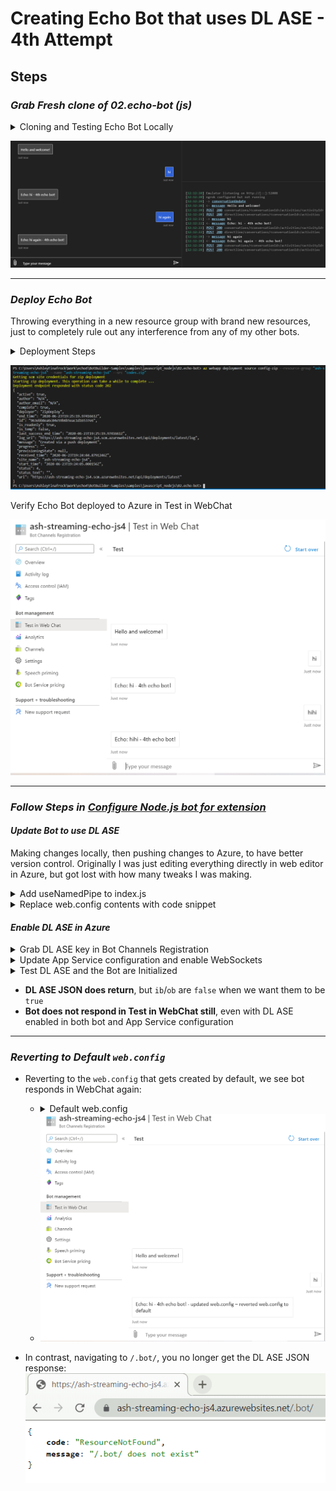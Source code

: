 # Creating Echo Bot that uses DL ASE - 4th Attempt

## Steps

### *Grab Fresh clone of 02.echo-bot (js)*
<details>
    <summary>Cloning and Testing Echo Bot Locally</summary>

* `git clone https://github.com/microsoft/BotBuilder-Samples.git`
* Navigate to `02.echo-bot` (js)
* To make successful deployment super obvious, change `bot.js` to echo user's message + `'- 4th echo bot!'` appended
* `npm i` and `npm start` to run bot and ensure everything works locally in Emulator

</details>

![Local Echo Bot Test](./media/local-echo-bot-test.png)

___

### *Deploy Echo Bot*
Throwing everything in a new resource group with brand new resources, just to completely rule out any interference from any of my other bots.

<details> 
    <summary>Deployment Steps</summary>

**Manually in Azure**

<details>
    <summary>Create Resource Group & App Service Plan</summary>

Due to some issues with az cli and zip deployment right now, **going to create some pieces manually** to deploy instead of just following instructions to the T in [Deploy your bot](https://docs.microsoft.com/en-us/azure/bot-service/bot-builder-deploy-az-cli?view=azure-bot-service-4.0&tabs=javascript) article
* **Resources for this 4th attempt will all be named `ash-streaming-echo-js4`**
* [Create resource group](https://ms.portal.azure.com/#create/Microsoft.ResourceGroup) (`westus2`)
* [Create Azure App Service Plan](https://ms.portal.azure.com/#create/Microsoft.AppServicePlanCreate) (`Windows`, `westus2`, `S1`)

</details>

**Using AZ CLI**
<details>
    <summary>Create App Registration, App Service, Bot Channels Registration. Prepare code for deployment. Deploy code to Azure.</summary>

* Create Azure Application Registration: `az ad app create --display-name "ash-streaming-echo-js4" --password "..." --available-to-other-tenants`

* Create App Service & Bot Channels Registration - with existing resource group and existing app service plan
    * `az deployment group create --resource-group "ash-streaming-echo-js4" --template-file "deploymentTemplates/template-with-preexisting-rg.json" --parameters appId="8c31f069-xxxx-xxxx-xxxx-xxxxxxxxb837" appSecret="..." botId="ash-streaming-echo-js4" newWebAppName="ash-streaming-echo-js4" newAppServicePlanName="ash-streaming-echo-js4" appServicePlanLocation="westus2" --name "ash-streaming-echo-js4"`

* Prepare code for deployment
    * Create `web.config`: `az bot prepare-deploy --code-dir "." --lang Javascript`
    * Zip code directory manually: 
        * ![zipping code](./media/zipping-code.png)

* Deploy code to Azure: `az webapp deployment source config-zip --resource-group "ash-streaming-echo-js4" --name "ash-streaming-echo-js4" --src "codes.zip"`


</details>

</details>

![zip deploy to Azure](./media/zip-deploy-to-azure.png)

Verify Echo Bot deployed to Azure in Test in WebChat

![verify deployed echo-bot](./media/verify-echo-deployed.png)

___

### *Follow Steps in [Configure Node.js bot for extension](https://docs.microsoft.com/en-us/azure/bot-service/bot-service-channel-directline-extension-node-bot?view=azure-bot-service-4.0)*

#### *Update Bot to use DL ASE*

Making changes locally, then pushing changes to Azure, to have better version control. Originally I was just editing everything directly in web editor in Azure, but got lost with how many tweaks I was making.

<details>
    <summary>Add useNamedPipe to index.js</summary>

* Add `BotFrameworkAdapter.useNamedPipe` method in `index.js`. This is after `/api/messages` and before `upgrade` listeners.
    * ![useNamedPipe](./media/useNamedPipe-in-index.png)

* <details>
    <summary>Change echo message, add credentials to .env, and deploy changes to Azure.</summary>

    * Appended "useNamePipe" to echo message that bot sends
    * Add appId and password to .env
    * Deploy changes (`az webapp deployment source config-zip --resource-group "ash-streaming-echo-js4" --name "ash-streaming-echo-js4" --src "codes.zip"`)

    * Verify changes deployed to Azure and the `useNamedPipe` piece in bot didn't break anything by testing in WebChat
![useNamedPipe test in WebChat](./media/useNamePipe-piece-test-in-webchat.png)

</details>


</details>


<details>
    <summary>Replace web.config contents with code snippet</summary>

* Replace web.config contents with following code snippet:
    ```xml
        <?xml version="1.0" encoding="utf-8"?>
        <configuration>
          <system.webServer>
            <handlers>      
              <add name="aspNetCore" path="*/.bot/*" verb="*" modules="AspNetCoreModule" resourceType="Unspecified" />
              <add name="iisnode" path="*" verb="*" modules="iisnode" />
            </handlers>
           </system.webServer>
        </configuration>    
    ```
    * After deploying the change in `web.config` to Azure, the bot now does not work in Test in WebChat. This is expected, as we still have not enabled DL ASE Azure App Service.
        * ![bot does not work in Test in WebChat post-web.config change](./media/bot-does-not-work-in-wc-after-editing-webconfig.png)

</details>

#### *Enable DL ASE in Azure*

<details>
    <summary>Grab DL ASE key in Bot Channels Registration</summary>

![grab DL ASE Key](./media/grab-dlase-key.png)
</details>

<details>
    <summary>Update App Service configuration and enable WebSockets</summary>

![Update App Service Configuration](./media/update-app-service-config.png)
</details>

<details>
    <summary>Test DL ASE and the Bot are Initialized</summary>
    
Go to `https://ash-streaming-echo-js4.azurewebsites.net/.bot/`: ![json results](./media/dlase-ib-ob-false.png)

</details>

* **DL ASE JSON does return**, but `ib`/`ob` are `false` when we want them to be `true`
* **Bot does not respond in Test in WebChat still**, even with DL ASE enabled in both bot and App Service configuration

___

### *Reverting to Default `web.config`*
* Reverting to the `web.config` that gets created by default, we see bot responds in WebChat again:
    * <details>
        <summary>Default web.config</summary>
        
        ```xml
            <?xml version="1.0" encoding="utf-8"?>
            <!--
                 This configuration file is required if iisnode is used to run node processes behind
                 IIS or IIS Express.  For more information, visit:
            
                 https://github.com/tjanczuk/iisnode/blob/master/src/samples/configuration/web.config
            -->
            
            <configuration>
              <system.webServer>
                <!-- Visit http://blogs.msdn.com/b/windowsazure/archive/2013/11/14/introduction-to-websockets-on-windows-azure-web-sites.aspx for more information on WebSocket support -->
                <webSocket enabled="false" />
                <handlers>
                  <!-- Indicates that the server.js file is a node.js site to be handled by the iisnode module -->
                  <add name="iisnode" path="index.js" verb="*" modules="iisnode"/>
                </handlers>
                <rewrite>
                  <rules>
                    <!-- Do not interfere with requests for node-inspector debugging -->
                    <rule name="NodeInspector" patternSyntax="ECMAScript" stopProcessing="true">
                      <match url="^index.js\/debug[\/]?" />
                    </rule>
            
                    <!-- First we consider whether the incoming URL matches a physical file in the /public folder -->
                    <rule name="StaticContent">
                      <action type="Rewrite" url="public{REQUEST_URI}"/>
                    </rule>
            
                    <!-- All other URLs are mapped to the node.js site entry point -->
                    <rule name="DynamicContent">
                      <conditions>
                        <add input="{REQUEST_FILENAME}" matchType="IsFile" negate="True"/>
                      </conditions>
                      <action type="Rewrite" url="index.js"/>
                    </rule>
                  </rules>
                </rewrite>
                
                <!-- 'bin' directory has no special meaning in node.js and apps can be placed in it -->
                <security>
                  <requestFiltering>
                    <hiddenSegments>
                      <remove segment="bin"/>
                    </hiddenSegments>
                  </requestFiltering>
                </security>
            
                <!-- Make sure error responses are left untouched -->
                <httpErrors existingResponse="PassThrough" />
            
                <!--
                  You can control how Node is hosted within IIS using the following options:
                    * watchedFiles: semi-colon separated list of files that will be watched for changes to restart the server
                    * node_env: will be propagated to node as NODE_ENV environment variable
                    * debuggingEnabled - controls whether the built-in debugger is enabled
            
                  See https://github.com/tjanczuk/iisnode/blob/master/src/samples/configuration/web.config for a full list of options
                -->
                <!--<iisnode watchedFiles="web.config;*.js"/>-->
              </system.webServer>
            </configuration>
        
        ```

    </details>

    * ![reverted web.config test in WebChat](./media/reverted-to-default-webconfig-test-in-wc.png)
* In contrast, navigating to `/.bot/`, you no longer get the DL ASE JSON response:
    ![/.bot/ does not exist](./media/dot-bot-doesnt-exist.png)
